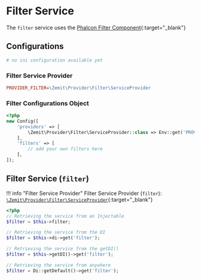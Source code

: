 # Filter Service

The `filter` service uses the [Phalcon Filter Component](https://docs.phalcon.io/latest/filter-filter/){:target="_blank"}

## Configurations

```ini
# no ini configuration available yet
```

### Filter Service Provider

```ini
PROVIDER_FILTER=\Zemit\Provider\Filter\ServiceProvider
```

### Filter Configurations Object

```php
<?php
new Config([
    'providers' => [
        \Zemit\Provider\Filter\ServiceProvider::class => Env::get('PROVIDER_FILTER', \Zemit\Provider\Filter\ServiceProvider::class),
    ],
    'filters' => [
        // add your own filters here
    ],
]);
```

## Filter Service (`filter`)

!!! info "Filter Service Provider"
    Filter Service Provider (`filter`):
    [`\Zemit\Provider\Filter\ServiceProvider`](https://github.com/zemit-cms/core/blob/master/src/Provider/Filter/ServiceProvider.php){:target="_blank"}

```php
<?php
// Retrieving the service from an Injectable
$filter = $this->filter;

// Retrieving the service from the DI
$filter = $this->di->get('filter');

// Retrieving the service from the getDI()
$filter = $this->getDI()->get('filter');

// Retrieving the service from anywhere
$filter = Di::getDefault()->get('filter');
```
